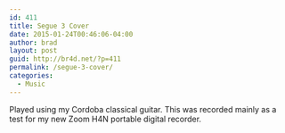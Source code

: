 ```yaml
---
id: 411
title: Segue 3 Cover
date: 2015-01-24T00:46:06-04:00
author: brad
layout: post
guid: http://br4d.net/?p=411
permalink: /segue-3-cover/
categories:
  - Music
---
```

Played using my Cordoba classical guitar. This was recorded mainly as a test for my new Zoom H4N portable digital recorder.